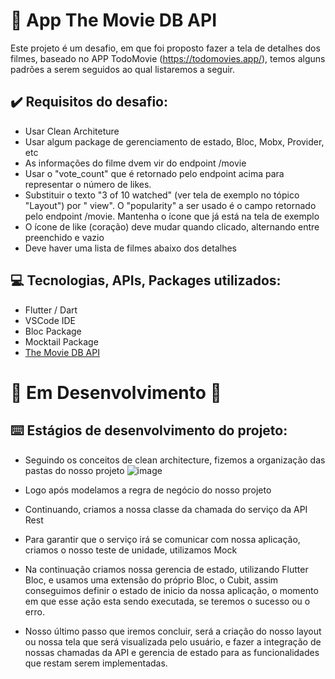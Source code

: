 # :movie_camera: App The Movie DB API

Este projeto é um desafio, em que foi proposto fazer a tela de detalhes dos filmes, baseado no APP TodoMovie (https://todomovies.app/), temos alguns padrões a serem seguidos ao qual listaremos a seguir.

## :heavy_check_mark: Requisitos do desafio:

* Usar Clean Architeture
* Usar algum package de gerenciamento de estado, Bloc, Mobx, Provider, etc
* As informações do filme dvem vir do endpoint /movie
* Usar o "vote_count" que é retornado pelo endpoint acima para representar o número de likes.
* Substituir o texto "3 of 10 watched" (ver tela de exemplo no tópico "Layout") por "<popularity>
view". O "popularity" a ser usado é o campo retornado pelo endpoint /movie. Mantenha o ícone
que já está na tela de exemplo
* O ícone de like (coração) deve mudar quando clicado, alternando entre preenchido e vazio
* Deve haver uma lista de filmes abaixo dos detalhes
  
## :computer: Tecnologias, APIs, Packages utilizados:
  
  * Flutter / Dart
  * VSCode IDE
  * Bloc Package
  * Mocktail Package
  * [The Movie DB API](https://developers.themoviedb.org/3/getting-started/introduction)
  
# :construction: Em Desenvolvimento :construction: 
  
## :keyboard: Estágios de desenvolvimento do projeto:

  - Seguindo os conceitos de clean architecture, fizemos a organização das pastas do nosso projeto 
![image](https://user-images.githubusercontent.com/41458938/161303562-c58a00e5-dbc2-4424-b8dd-abdd740ec3d8.png)

  - Logo após modelamos a regra de negócio do nosso projeto
  
  - Continuando, criamos a nossa classe da chamada do serviço da API Rest
  
  - Para garantir que o serviço irá se comunicar com nossa aplicação, criamos o nosso teste de unidade, utilizamos Mock
  
  - Na continuação criamos nossa gerencia de estado, utilizando Flutter Bloc, e usamos uma extensão do próprio Bloc, o Cubit, assim conseguimos definir o estado de inicio da nossa aplicação, o momento em que esse ação esta sendo executada, se teremos o sucesso ou o erro.
  
  - Nosso último passo que iremos concluir, será a criação do nosso layout ou nossa tela que será visualizada pelo usuário, e fazer a integração de nossas chamadas da API e gerencia de estado para as funcionalidades que restam serem implementadas.

  


